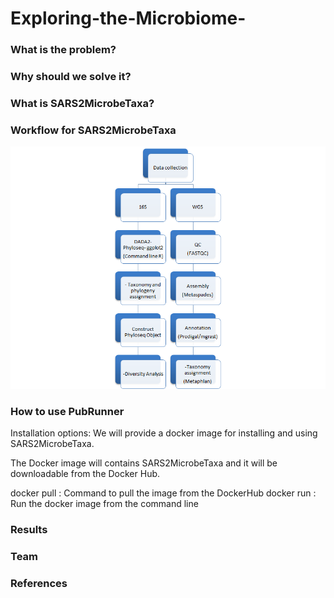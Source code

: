 # Exploring-the-Microbiome-

### What is the problem?


### Why should we solve it?


### What is SARS2MicrobeTaxa?


### Workflow for SARS2MicrobeTaxa
![Pipleline Workflow for Metagenomic Analysis of CoVID patients' microbiome](img/workflow.png)

### How to use PubRunner
Installation options:
We will provide a docker image for installing and using SARS2MicrobeTaxa.

The Docker image will contains SARS2MicrobeTaxa and it will be downloadable from the Docker Hub.

docker pull <!--- omicscodeathon/sars2microbetaxa --->: Command to pull the image from the DockerHub
docker run <!--- omicscodeathon/sars2microbetaxa --->: Run the docker image from the command line

### Results

### Team

### References

